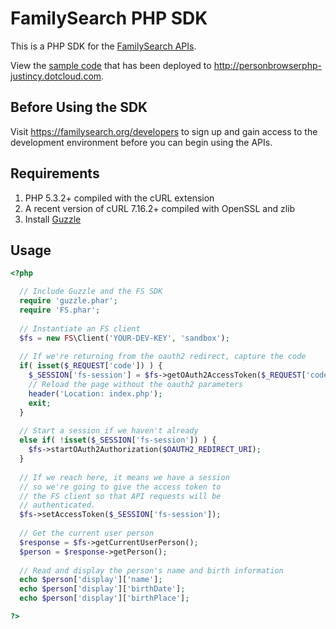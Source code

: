# FamilySearch PHP SDK

This is a PHP SDK for the [FamilySearch APIs](https://familysearch.org/developers).

View the [sample code](https://github.com/justincy/php-sample-person-browser) that has been deployed to http://personbrowserphp-justincy.dotcloud.com.

## Before Using the SDK

Visit https://familysearch.org/developers to sign up and gain access to the development environment before you can begin using the APIs.

## Requirements

1. PHP 5.3.2+ compiled with the cURL extension
2. A recent version of cURL 7.16.2+ compiled with OpenSSL and zlib
3. Install [Guzzle](http://guzzlephp.org)

## Usage

```php
<?php

  // Include Guzzle and the FS SDK
  require 'guzzle.phar';
  require 'FS.phar';
  
  // Instantiate an FS client
  $fs = new FS\Client('YOUR-DEV-KEY', 'sandbox');
  
  // If we're returning from the oauth2 redirect, capture the code
  if( isset($_REQUEST['code']) ) {
    $_SESSION['fs-session'] = $fs->getOAuth2AccessToken($_REQUEST['code']);
    // Reload the page without the oauth2 parameters
    header('Location: index.php');
    exit;
  } 
  
  // Start a session if we haven't already
  else if( !isset($_SESSION['fs-session']) ) {
    $fs->startOAuth2Authorization($OAUTH2_REDIRECT_URI);
  }
  
  // If we reach here, it means we have a session
  // so we're going to give the access token to
  // the FS client so that API requests will be
  // authenticated.
  $fs->setAccessToken($_SESSION['fs-session']);
  
  // Get the current user person
  $response = $fs->getCurrentUserPerson();
  $person = $response->getPerson();
  
  // Read and display the person's name and birth information
  echo $person['display']['name'];
  echo $person['display']['birthDate'];
  echo $person['display']['birthPlace'];

?>
```